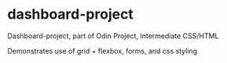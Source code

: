 # dashboard-project

Dashboard-project, part of Odin Project, Intermediate CSS/HTML

Demonstrates use of grid + flexbox, forms, and css styling
